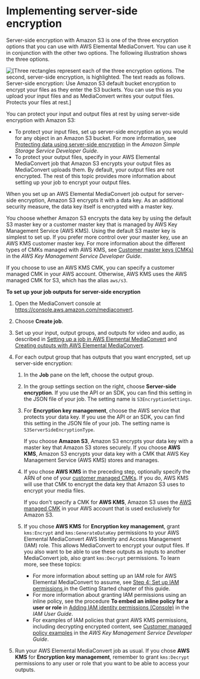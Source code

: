 # Implementing server\-side encryption<a name="implementing-server-side-encryption"></a>

Server\-side encryption with Amazon S3 is one of the three encryption options that you can use with AWS Elemental MediaConvert\. You can use it in conjunction with the other two options\. The following illustration shows the three options\.

![\[Three rectangles represent each of the three encryption options. The second, server-side encryption, is highlighted. The text reads as follows. Server-side encryption: Use Amazon S3 default bucket encryption to encrypt your files as they enter the S3 buckets. You can use this as you upload your input files and as MediaConvert writes your output files. Protects your files at rest.\]](http://docs.aws.amazon.com/mediaconvert/latest/ug/images/encryption_server-side.png)

You can protect your input and output files at rest by using server\-side encryption with Amazon S3: 
+ To protect your input files, set up server\-side encryption as you would for any object in an Amazon S3 bucket\. For more information, see [Protecting data using server\-side encryption](https://docs.aws.amazon.com/AmazonS3/latest/dev/serv-side-encryption.html) in the *Amazon Simple Storage Service Developer Guide*\.
+ To protect your output files, specify in your AWS Elemental MediaConvert job that Amazon S3 encrypts your output files as MediaConvert uploads them\. By default, your output files are not encrypted\. The rest of this topic provides more information about setting up your job to encrypt your output files\.

When you set up an AWS Elemental MediaConvert job output for server\-side encryption, Amazon S3 encrypts it with a data key\. As an additional security measure, the data key itself is encrypted with a master key\.

You choose whether Amazon S3 encrypts the data key by using the default S3 master key or a customer master key that is managed by AWS Key Management Service \(AWS KMS\)\. Using the default S3 master key is simplest to set up\. If you prefer more control over your master key, use an AWS KMS customer master key\. For more information about the different types of CMKs managed with AWS KMS, see [Customer master keys \(CMKs\)](https://docs.aws.amazon.com/kms/latest/developerguide/#master_keys) in the *AWS Key Management Service Developer Guide*\.

If you choose to use an AWS KMS CMK, you can specify a customer managed CMK in your AWS account\. Otherwise, AWS KMS uses the AWS managed CMK for S3, which has the alias `aws/s3`\.

**To set up your job outputs for server\-side encryption**

1. Open the MediaConvert console at [https://console\.aws\.amazon\.com/mediaconvert](https://console.aws.amazon.com/mediaconvert)\.

1. Choose **Create job**\.

1. Set up your input, output groups, and outputs for video and audio, as described in [Setting up a job in AWS Elemental MediaConvert](setting-up-a-job.md) and [Creating outputs with AWS Elemental MediaConvert](creating-streaming-and-file-outputs.md)\.

1. For each output group that has outputs that you want encrypted, set up server\-side encryption:

   1. In the **Job** pane on the left, choose the output group\.

   1. In the group settings section on the right, choose **Server\-side encryption**\. If you use the API or an SDK, you can find this setting in the JSON file of your job\. The setting name is `S3EncryptionSettings`\.

   1. For **Encryption key management**, choose the AWS service that protects your data key\. If you use the API or an SDK, you can find this setting in the JSON file of your job\. The setting name is `S3ServerSideEncryptionType`\.

      If you choose **Amazon S3**, Amazon S3 encrypts your data key with a master key that Amazon S3 stores securely\. If you choose **AWS KMS**, Amazon S3 encrypts your data key with a CMK that AWS Key Management Service \(AWS KMS\) stores and manages\.

   1. If you chose **AWS KMS** in the preceding step, optionally specify the ARN of one of your [customer managed CMKs](https://docs.aws.amazon.com/kms/latest/developerguide/concept.html#customer-cmk)\. If you do, AWS KMS will use that CMK to encrypt the data key that Amazon S3 uses to encrypt your media files\. 

      If you don't specify a CMK for **AWS KMS**, Amazon S3 uses the [AWS managed CMK](https://docs.aws.amazon.com/kms/latest/developerguide/concepts.html#aws-managed-cmk) in your AWS account that is used exclusively for Amazon S3\.

   1. If you chose **AWS KMS** for **Encryption key management**, grant `kms:Encrypt` and `kms:GenerateDataKey` permissions to your AWS Elemental MediaConvert AWS Identity and Access Management \(IAM\) role\. This allows MediaConvert to encrypt your output files\. If you also want to be able to use these outputs as inputs to another MediaConvert job, also grant `kms:Decrypt` permissions\. To learn more, see these topics:
      + For more information about setting up an IAM role for AWS Elemental MediaConvert to assume, see [Step 4: Set up IAM permissions ](iam-role.md) in the Getting Started chapter of this guide\.
      + For more information about granting IAM permissions using an inline policy, see the procedure **To embed an inline policy for a user or role** in [Adding IAM identity permissions \(Console\)](https://docs.aws.amazon.com/IAM/latest/UserGuide/access_policies_manage-attach-detach.html#add-policies-console) in the *IAM User Guide*\. 
      + For examples of IAM policies that grant AWS KMS permissions, including decrypting encrypted content, see [Customer managed policy examples](https://docs.aws.amazon.com/kms/latest/developerguide/iam-policies.html#customer-managed-policies) in the *AWS Key Management Service Developer Guide*\.

1. Run your AWS Elemental MediaConvert job as usual\. If you chose **AWS KMS** for **Encryption key management**, remember to grant `kms:Decrypt` permissions to any user or role that you want to be able to access your outputs\.